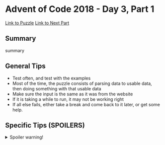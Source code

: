 # Advent of Code 2018 - Day 3, Part 1

[Link to Puzzle](https://adventofcode.com/2018/day/3)
[Link to Next Part](https://github.com/CodingAP/unofficial-aoc-syllabus/blob/main/years/2018/day3/part2.md)

## Summary
summary

## General Tips
- Test often, and test with the examples
- Most of the time, the puzzle consists of parsing data to usable data, then doing something with that usable data
- Make sure the input is the same as it was from the website
- If it is taking a while to run, it may not be working right
- If all else fails, either take a break and come back to it later, or get some help.

## Specific Tips (SPOILERS)
<details> <summary>Spoiler warning!</summary>

specific tips

</details>